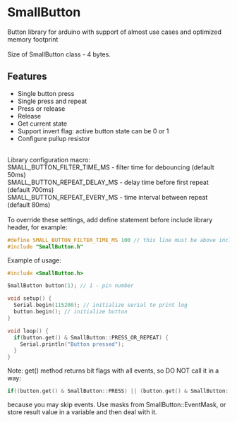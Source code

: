 # SmallButton
Button library for arduino with support of almost use cases and optimized memory footprint<br/>
<br/>
Size of SmallButton class - 4 bytes.<br/>
## Features
- Single button press
- Single press and repeat
- Press or release
- Release
- Get current state
- Support invert flag: active button state can be 0 or 1
- Configure pullup resistor
<br/>
Library configuration macro:<br/>
SMALL_BUTTON_FILTER_TIME_MS - filter time for debouncing (default 50ms)<br/>
SMALL_BUTTON_REPEAT_DELAY_MS - delay time before first repeat (default 700ms)<br/>
SMALL_BUTTON_REPEAT_EVERY_MS - time interval between repeat (default 80ms)<br/>
<br/>
To override these settings, add define statement before include library header, for example:

```cpp
#define SMALL_BUTTON_FILTER_TIME_MS 100 // this line must be above include
#include "SmallButton.h"
```

Example of usage:
```cpp
#include <SmallButton.h>

SmallButton button(1); // 1 - pin number

void setup() {
  Serial.begin(115200); // initialize serial to print log
  button.begin(); // initialize button
}

void loop() {
  if(button.get() & SmallButton::PRESS_OR_REPEAT) {
    Serial.println("Button pressed");
  }
}
```
Note: get() method returns bit flags with all events, so DO NOT call it in a way:
```cpp
if((button.get() & SmallButton::PRESS) || (button.get() & SmallButton::REPEAT))
```
because you may skip events. Use masks from SmallButton::EventMask, or store result value in a variable and then deal with it.
